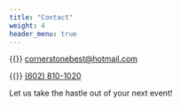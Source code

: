 ```yaml
---
title: "Contact"
weight: 4
header_menu: true
---
```


{{<icon class="fa fa-envelope">}}&nbsp;[cornerstonebest@hotmail.com](mailto:cornerstonebest@hotmail.com?subject=Papa%20Eds%20Catering%20Inquiry)

{{<icon class="fa fa-phone">}}&nbsp;[(602) 810-1020](tel:6028101020)

Let us take the hastle out of your next event!
